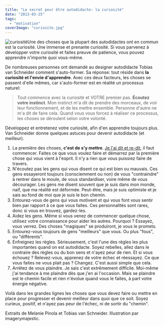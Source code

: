 ```yaml
---
title: "Le secret pour être autodidacte: la curiosité"
date: "2013-03-25"
tags:
  - "motivation"
coverImage: "curiosite.jpg"
---
```


![curiosité](images/curiosity.jpg)Une des choses que la plupart des autodidactes ont en commun est la curiosité. Une immense et prenante curiosité. Si vous parvenez à développer votre curiosité et faites preuve de patience, vous pouvez apprendre n'importe quoi vous-même.

De nombreuses personnes ont demandé au designer autodidacte Tobias van Schneider comment s'auto-former. Sa réponse: tout réside dans **la curiosité et l'envie d'apprendre**. Avec ces deux facteurs, les choses se passent d'elle mêmes, car s'auto-former est en réalité un processus naturel:

> Tout commence avec la curiosité et VOTRE premier pas. **Écoutez votre instinct**. Mon instinct m'a dit de prendre des morceaux, de voir leur fonctionnement, et de les mettre ensemble. Personne d'autre ne m'a dit de faire cela. Quand vous vous forcez à réaliser ce processus, les choses se déroulent selon votre volonté.

Développez et entretenez votre curiosité, afin d'en apprendre toujours plus. Van Schneider donne quelques astuces pour devenir autodidacte (et meilleur).

1. La première des choses, **c'est de s'y mettre**. [Je l'ai dit et re-dit](/la-cle-cest-de-sy-mettre/), il faut commencer. Faites ce que vous voulez faire et démarrez par la première chose qui vous vient à l'esprit. Il n'y a rien que vous puissiez faire de travers.
2. N'écoutez pas les gens qui vous disent ce qui est bien ou mauvais. Ces gens essayeront toujours (consciemment ou non) de vous "contraindre" à rentrer dans le moule, de vous standardiser, voire même de vous décourager. Les gens me disent souvent que je suis dans mon monde, naif, que ma réalité est déformée. Peut-être, mais je suis optimiste et je sais au fond de moi que je suis le bon chemin.
3. Entourez-vous de gens qui vous motivent et qui vous font vous sentir bien par rapport à ce que vous faites. Ces personnalités sont rares, donc si vous en trouvez, gardez-les.
4. Aidez les gens. Même si vous venez de commencer quelque chose, utilisez votre connaissance pour aider les autres. Pourquoi ? Essayez, vous verrez. Des choses "magiques" se produiront, je vous le promets.
5. Entourez-vous toujours de gens "meilleurs" que vous. Ou plus "fous", ou "différents".
6. Enfreignez les règles. Sérieusement, c'est l'une des règles les plus importantes quand on est autodidacte. Soyez rebelles, allez dans le contraire des règles ou du bon sens et n'ayez peur de rien. Et si vous échouez ? Relevez-vous, apprenez de votre échec et réessayez. Ce que vous faites ne vous plait pas ? Changez. C'est aussi simple que cela.
7. Arrêtez de vous plaindre. Je sais c'est extrêmement difficile. Moi-même j'ai tendance à me plaindre dès que j'en ai l'occasion. Mais se plaindre est le chemin facile et rien n'évolue quand vous le faites, à part votre énergie négative.

Voilà dans les grandes lignes les choses que vous devez faire ou mettre en place pour progresser et devenir meilleur dans quoi que ce soit. Soyez curieux, positif, et n'ayez pas peur de l'échec, ni de sortir du "chemin".

Extraits de Melanie Pinola et Tobias van Schneider. Illustration par imagerymajestic.
